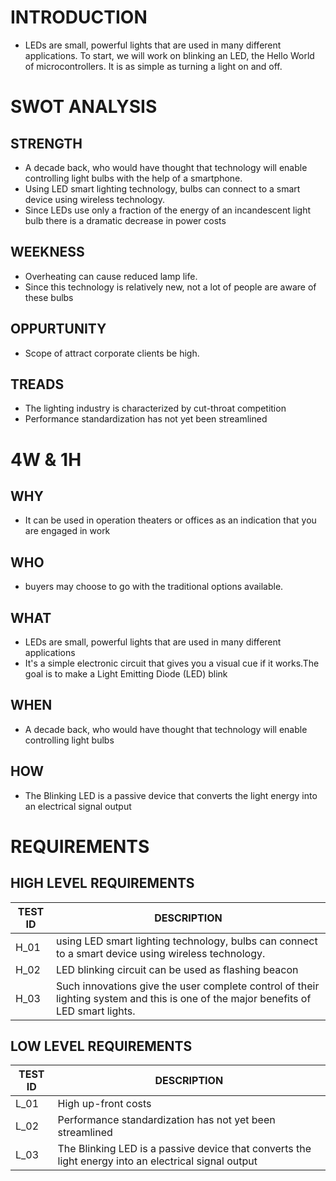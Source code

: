 
# INTRODUCTION

- LEDs are small, powerful lights that are used in many different applications. To start, we will work on blinking an LED, the Hello World of microcontrollers. It is as simple as turning a light on and off.

# SWOT ANALYSIS

## STRENGTH

- A decade back, who would have thought that technology will enable controlling light bulbs with the help of a smartphone. 
- Using LED smart lighting technology, bulbs can connect to a smart device using wireless technology.
- Since LEDs use only a fraction of the energy of an incandescent light bulb there is a dramatic decrease in power costs

## WEEKNESS
- Overheating can cause reduced lamp life.
- Since this technology is relatively new, not a lot of people are aware of these bulbs

## OPPURTUNITY
- Scope of  attract corporate clients be high.

## TREADS
- The lighting industry is characterized by cut-throat competition
- Performance standardization has not yet been streamlined

# 4W & 1H

## WHY
- It can be used in operation theaters or offices as an indication that you are engaged in work

## WHO 
- buyers may choose to go with the traditional options available.

## WHAT
- LEDs are small, powerful lights that are used in many different applications
- It's a simple electronic circuit that gives you a visual cue if it works.The goal is to make a Light Emitting Diode (LED) blink

## WHEN
- A decade back, who would have thought that technology will enable controlling light bulbs 

## HOW
- The Blinking LED is a passive device that converts the light energy into an electrical signal output

# REQUIREMENTS

## HIGH LEVEL REQUIREMENTS

| TEST ID              |  DESCRIPTION
|---------------       |-----------------
|H_01                  |using LED smart lighting technology, bulbs can connect to a smart device using wireless technology. 
|H_02                  |LED blinking circuit can be used as flashing beacon
|H_03                  |Such innovations give the user complete control of their lighting system and this is one of the major benefits of LED smart lights.


## LOW LEVEL REQUIREMENTS

| TEST ID              |  DESCRIPTION
|---------------       |-----------------
|L_01                  |High up-front costs
|L_02                  |Performance standardization has not yet been streamlined
|L_03                  |The Blinking LED is a passive device that converts the light energy into an electrical signal output


